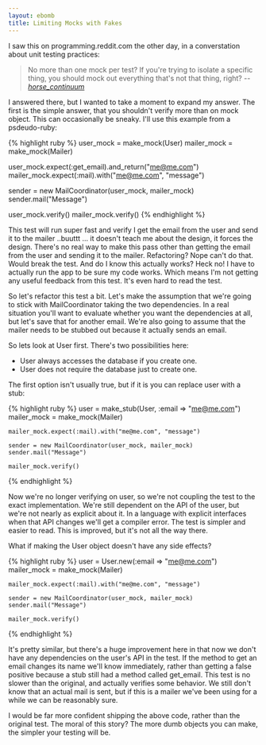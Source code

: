 ```yaml
---
layout: ebomb
title: Limiting Mocks with Fakes
---
```


I saw this on programming.reddit.com the other day, in a converstation about unit testing practices:

> No more than one mock per test? If you're trying to isolate a specific thing, you should mock out everything that's not that thing, right?
> --<cite>[horse\_continuum](http://www.reddit.com/user/horse_continuum)

I answered there, but I wanted to take a moment to expand my answer. The first is the simple answer, that you shouldn't verify more than on mock object. This can occasionally be sneaky. I'll use this example from a psdeudo-ruby:

{% highlight ruby %}
user_mock = make_mock(User)
mailer_mock = make_mock(Mailer)

user_mock.expect(:get_email).and_return("me@me.com")
mailer_mock.expect(:mail).with("me@me.com", "message")

sender = new MailCoordinator(user_mock, mailer_mock)
sender.mail("Message")

user_mock.verify()
mailer_mock.verify()
{% endhighlight %}

This test will run super fast and verify I get the email from the user and send it to the mailer ..buuttt ... it doesn't teach me about the design, it forces the design. There's no real way to make this pass other than getting the email from the user and sending it to the mailer. Refactoring? Nope can't do that. Would break the test. And do I know this actually works? Heck no! I have to actually run the app to be sure my code works. Which means I'm not getting any useful feedback from this test. It's even hard to read the test.

So let's refactor this test a bit. Let's make the assumption that we're going to stick with MailCoordinator taking the two dependencies. In a real situation you'll want to evaluate whether you want the dependencies at all, but let's save that for another email. We're also going to assume that the mailer needs to be stubbed out because it actually sends an email.

So lets look at User first. There's two possibilities here:

* User always accesses the database if you create one.
* User does not require the database just to create one.

The first option isn't usually true, but if it is you can replace user with a stub:

{% highlight ruby %}
    user = make_stub(User, :email => "me@me.com")
    mailer_mock = make_mock(Mailer)

    mailer_mock.expect(:mail).with("me@me.com", "message")

    sender = new MailCoordinator(user_mock, mailer_mock)
    sender.mail("Message")

    mailer_mock.verify()
{% endhighlight %}

Now we're no longer verifying on user, so we're not coupling the test to the exact implementation. We're still dependent on the API of the user, but we're not nearly as explicit about it. In a language with explicit interfaces when that API changes we'll get a compiler error. The test is simpler and easier to read. This is improved, but it's not all the way there.

What if making the User object doesn't have any side effects?

{% highlight ruby %}
    user = User.new(:email => "me@me.com")
    mailer_mock = make_mock(Mailer)

    mailer_mock.expect(:mail).with("me@me.com", "message")

    sender = new MailCoordinator(user_mock, mailer_mock)
    sender.mail("Message")

    mailer_mock.verify()
{% endhighlight %}

It's pretty similar, but there's a huge improvement here in that now we don't have any dependencies on the user's API in the test. If the method to get an email changes its name we'll know immediately, rather than getting a false positive because a stub still had a method called get\_email. This test is no slower than the original, and actually verifies some behavior. We still don't know that an actual mail is sent, but if this is a mailer we've been using for a while we can be reasonably sure.

I would be far more confident shipping the above code, rather than the original test. The moral of this story? The more dumb objects you can make, the simpler your testing will be.
